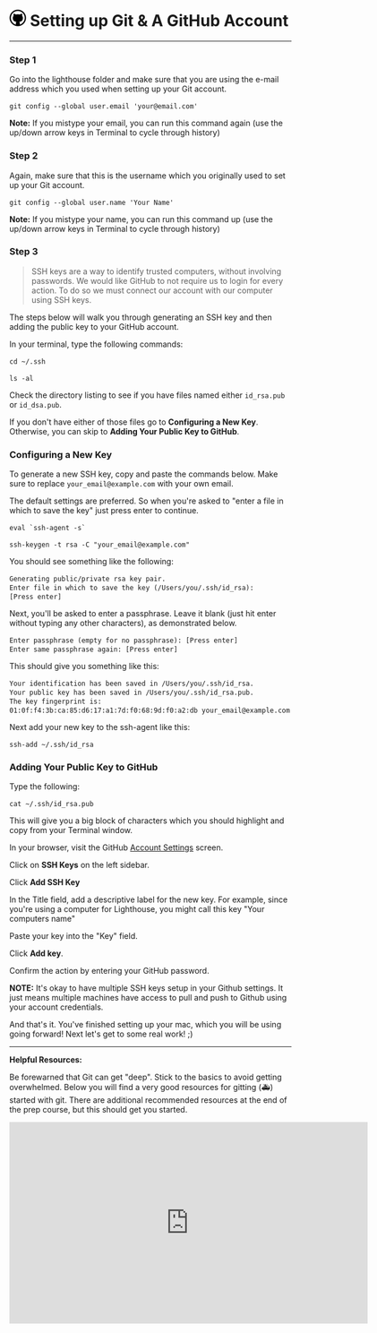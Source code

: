 # ![Github](/images/github-big.png) Setting up Git & A GitHub Account

----

### Step 1

Go into the lighthouse folder and make sure that you are using the e-mail address which you used when setting up your Git account.

    git config --global user.email 'your@email.com'

**Note:** If you mistype your email, you can run this command again (use the up/down arrow keys in Terminal to cycle through history)

### Step 2

Again, make sure that this is the username which you originally used to set up your Git account.

    git config --global user.name 'Your Name'

**Note:** If you mistype your name, you can run this command up (use the up/down arrow keys in Terminal to cycle through history)

### Step 3

> SSH keys are a way to identify trusted computers, without involving passwords. We would like GitHub to not require us to login for every action. To do so we must connect our account with our computer using SSH keys.

The steps below will walk you through generating an SSH key and then adding the public key to your GitHub account.

In your terminal, type the following commands:


```
cd ~/.ssh
```

```
ls -al
```

Check the directory listing to see if you have files named either `id_rsa.pub` or `id_dsa.pub`. 

If you don't have either of those files go to **Configuring a New Key**. Otherwise, you can skip to **Adding Your Public Key to GitHub**.

### Configuring a New Key

To generate a new SSH key, copy and paste the commands below. Make sure to replace `your_email@example.com` with your own email. 

The default settings are preferred. So when you're asked to "enter a file in which to save the key" just press enter to continue.

```
eval `ssh-agent -s`
```

```
ssh-keygen -t rsa -C "your_email@example.com"
```

You should see something like the following:

```
Generating public/private rsa key pair.
Enter file in which to save the key (/Users/you/.ssh/id_rsa): 
[Press enter]
```

Next, you'll be asked to enter a passphrase. Leave it blank (just hit enter without typing any other characters), as demonstrated below.

```
Enter passphrase (empty for no passphrase): [Press enter]
Enter same passphrase again: [Press enter]
```

This should give you something like this:

```
Your identification has been saved in /Users/you/.ssh/id_rsa.
Your public key has been saved in /Users/you/.ssh/id_rsa.pub.
The key fingerprint is:
01:0f:f4:3b:ca:85:d6:17:a1:7d:f0:68:9d:f0:a2:db your_email@example.com
```

Next add your new key to the ssh-agent like this:

```
ssh-add ~/.ssh/id_rsa
```

### Adding Your Public Key to GitHub

Type the following:

```
cat ~/.ssh/id_rsa.pub
```

This will give you a big block of characters which you should highlight and copy from your Terminal window.

In your browser, visit the GitHub [Account Settings](https://github.com/settings/admin) screen.

Click on **SSH Keys** on the left sidebar.

Click **Add SSH Key**

In the Title field, add a descriptive label for the new key. For example, since you're using a computer for Lighthouse, you might call this key "Your computers name"

Paste your key into the "Key" field.

Click **Add key**.

Confirm the action by entering your GitHub password.

**NOTE:** It's okay to have multiple SSH keys setup in your Github settings. It just means multiple machines have access to pull and push to Github using your account credentials.

And that's it. You've finished setting up your mac, which you will be using going forward! Next let's get to some real work! ;)

----
**Helpful Resources:**

Be forewarned that Git can get "deep". Stick to the basics to avoid getting overwhelmed. Below you will find a very good resources for gitting (🚑) started with git. There are additional recommended resources at the end of the prep course, but this should get you started.

<iframe width="640" height="360" src="https://www.youtube-nocookie.com/embed/M-O8ZNW9icQ?list=PLyCj4RCToz5DRDx3sJ4iW9i8D2G8OdHYH" frameborder="0" allowfullscreen></iframe>






